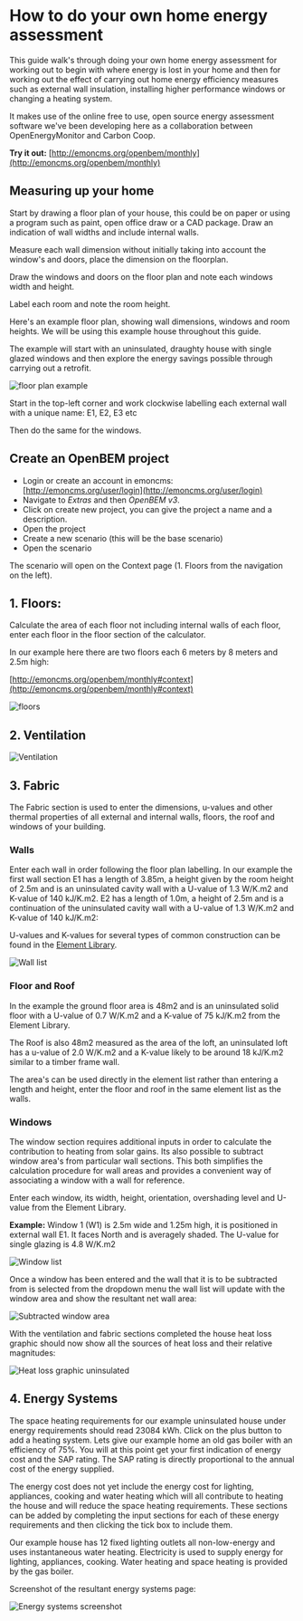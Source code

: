 # How to do your own home energy assessment

This guide walk's through doing your own home energy assessment for working out to begin with where energy is lost in your home and then for working out the effect of carrying out home energy efficiency measures such as external wall insulation, installing higher performance windows or changing a heating system.

It makes use of the online free to use, open source energy assessment software we've been developing here as a collaboration between OpenEnergyMonitor and Carbon Coop.

**Try it out:** [http://emoncms.org/openbem/monthly](http://emoncms.org/openbem/monthly)

## Measuring up your home

Start by drawing a floor plan of your house, this could be on paper or using a program such as paint, open office draw or a CAD package. Draw an indication of wall widths and include internal walls.

Measure each wall dimension without initially taking into account the window's and doors, place the dimension on the floorplan. 

Draw the windows and doors on the floor plan and note each windows width and height.

Label each room and note the room height.

Here's an example floor plan, showing wall dimensions, windows and room heights. We will be using this example house throughout this guide.

The example will start with an uninsulated, draughty house with single glazed windows and then explore the energy savings possible through carrying out a retrofit.

![floor plan example](files/floorplan.png)

Start in the top-left corner and work clockwise labelling each external wall with a unique name: E1, E2, E3 etc

Then do the same for the windows.

## Create an OpenBEM project

- Login or create an account in emoncms: [http://emoncms.org/user/login](http://emoncms.org/user/login)
- Navigate to *Extras* and then *OpenBEM v3*.
- Click on create new project, you can give the project a name and a description.
- Open the project
- Create a new scenario (this will be the base scenario)
- Open the scenario

The scenario will open on the Context page (1. Floors from the navigation on the left).

## 1. Floors: 

Calculate the area of each floor not including internal walls of each floor, enter each floor in the floor section of the calculator.

In our example here there are two floors each 6 meters by 8 meters and 2.5m high:

[http://emoncms.org/openbem/monthly#context](http://emoncms.org/openbem/monthly#context)

![floors](files/floors.png)

## 2. Ventilation

![Ventilation](files/ventilation.png)

## 3. Fabric

The Fabric section is used to enter the dimensions, u-values and other thermal properties of all external and internal walls, floors, the roof and windows of your building. 

### Walls

Enter each wall in order following the floor plan labelling. In our example the first wall section E1 has a length of 3.85m, a height given by the room height of 2.5m and is an uninsulated cavity wall with a U-value of 1.3 W/K.m2 and K-value of 140 kJ/K.m2. E2 has a length of 1.0m, a height of 2.5m and is a continuation of the uninsulated cavity wall with a U-value of 1.3 W/K.m2 and K-value of 140 kJ/K.m2:

U-values and K-values for several types of common construction can be found in the [Element Library](ElementLibrary.md).

![Wall list](files/walllist.png)

### Floor and Roof

In the example the ground floor area is 48m2 and is an uninsulated solid floor with a U-value of 0.7 W/K.m2 and a K-value of 75 kJ/K.m2 from the Element Library. 

The Roof is also 48m2 measured as the area of the loft, an uninsulated loft has a u-value of 2.0 W/K.m2 and a K-value likely to be around 18 kJ/K.m2 similar to a timber frame wall.

The area's can be used directly in the element list rather than entering a length and height, enter the floor and roof in the same element list as the walls.

### Windows

The window section requires additional inputs in order to calculate the contribution to heating from solar gains. Its also possible to subtract window area's from particular wall sections. This both simplifies the calculation procedure for wall areas and provides a convenient way of associating a window with a wall for reference.

Enter each window, its width, height, orientation, overshading level and U-value from the Element Library.

**Example:** Window 1 (W1) is 2.5m wide and 1.25m high, it is positioned in external wall E1. It faces North and is averagely shaded. The U-value for single glazing is 4.8 W/K.m2

![Window list](files/windows.png)

Once a window has been entered and the wall that it is to be subtracted from is selected from the dropdown menu the wall list will update with the window area and show the resultant net wall area:

![Subtracted window area](files/subtractedwindows.png)

With the ventilation and fabric sections completed the house heat loss graphic should now show all the sources of heat loss and their relative magnitudes:

![Heat loss graphic uninsulated](files/heatloss_uninsulated.png)

## 4. Energy Systems

The space heating requirements for our example uninsulated house under energy requirements should read 23084 kWh. Click on the plus button to add a heating system. Lets give our example home an old gas boiler with an efficiency of 75%. You will at this point get your first indication of energy cost and the SAP rating. The SAP rating is directly proportional to the annual cost of the energy supplied. 

The energy cost does not yet include the energy cost for lighting, appliances, cooking and water heating which will all contribute to heating the house and will reduce the space heating requirements. These sections can be added by completing the input sections for each of these energy requirements and then clicking the tick box to include them.

Our example house has 12 fixed lighting outlets all non-low-energy and uses instantaneous water heating. Electricity is used to supply energy for lighting, appliances, cooking. Water heating and space heating is provided by the gas boiler.

Screenshot of the resultant energy systems page:

![Energy systems screenshot](files/energysystems.png)


